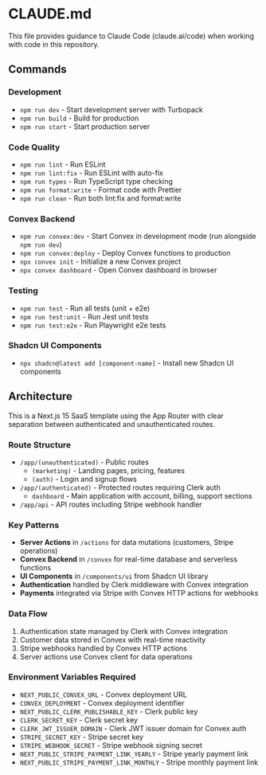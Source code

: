 # CLAUDE.md

This file provides guidance to Claude Code (claude.ai/code) when working with code in this repository.

## Commands

### Development
- `npm run dev` - Start development server with Turbopack
- `npm run build` - Build for production
- `npm run start` - Start production server

### Code Quality
- `npm run lint` - Run ESLint
- `npm run lint:fix` - Run ESLint with auto-fix
- `npm run types` - Run TypeScript type checking
- `npm run format:write` - Format code with Prettier
- `npm run clean` - Run both lint:fix and format:write

### Convex Backend
- `npm run convex:dev` - Start Convex in development mode (run alongside `npm run dev`)
- `npm run convex:deploy` - Deploy Convex functions to production
- `npx convex init` - Initialize a new Convex project
- `npx convex dashboard` - Open Convex dashboard in browser

### Testing
- `npm run test` - Run all tests (unit + e2e)
- `npm run test:unit` - Run Jest unit tests
- `npm run test:e2e` - Run Playwright e2e tests

### Shadcn UI Components
- `npx shadcn@latest add [component-name]` - Install new Shadcn UI components

## Architecture

This is a Next.js 15 SaaS template using the App Router with clear separation between authenticated and unauthenticated routes.

### Route Structure
- `/app/(unauthenticated)` - Public routes
  - `(marketing)` - Landing pages, pricing, features
  - `(auth)` - Login and signup flows
- `/app/(authenticated)` - Protected routes requiring Clerk auth
  - `dashboard` - Main application with account, billing, support sections
- `/app/api` - API routes including Stripe webhook handler

### Key Patterns
- **Server Actions** in `/actions` for data mutations (customers, Stripe operations)
- **Convex Backend** in `/convex` for real-time database and serverless functions
- **UI Components** in `/components/ui` from Shadcn UI library
- **Authentication** handled by Clerk middleware with Convex integration
- **Payments** integrated via Stripe with Convex HTTP actions for webhooks

### Data Flow
1. Authentication state managed by Clerk with Convex integration
2. Customer data stored in Convex with real-time reactivity
3. Stripe webhooks handled by Convex HTTP actions
4. Server actions use Convex client for data operations

### Environment Variables Required
- `NEXT_PUBLIC_CONVEX_URL` - Convex deployment URL
- `CONVEX_DEPLOYMENT` - Convex deployment identifier
- `NEXT_PUBLIC_CLERK_PUBLISHABLE_KEY` - Clerk public key
- `CLERK_SECRET_KEY` - Clerk secret key
- `CLERK_JWT_ISSUER_DOMAIN` - Clerk JWT issuer domain for Convex auth
- `STRIPE_SECRET_KEY` - Stripe secret key
- `STRIPE_WEBHOOK_SECRET` - Stripe webhook signing secret
- `NEXT_PUBLIC_STRIPE_PAYMENT_LINK_YEARLY` - Stripe yearly payment link
- `NEXT_PUBLIC_STRIPE_PAYMENT_LINK_MONTHLY` - Stripe monthly payment link